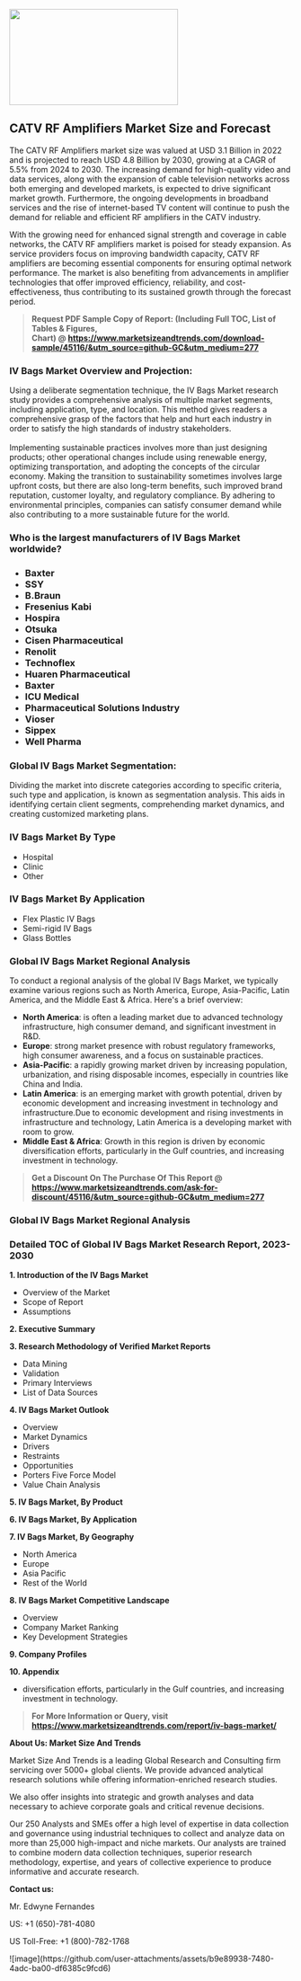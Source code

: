 <p><img class="alignnone size-medium wp-image-20088" src="https://ffe5etoiles.com/wp-content/uploads/2024/12/MST1-300x171.png" alt="" width="300" height="171" /></p><h2>CATV RF Amplifiers Market Size and Forecast</h2><p>The CATV RF Amplifiers market size was valued at USD 3.1 Billion in 2022 and is projected to reach USD 4.8 Billion by 2030, growing at a CAGR of 5.5% from 2024 to 2030. The increasing demand for high-quality video and data services, along with the expansion of cable television networks across both emerging and developed markets, is expected to drive significant market growth. Furthermore, the ongoing developments in broadband services and the rise of internet-based TV content will continue to push the demand for reliable and efficient RF amplifiers in the CATV industry.</p><p>With the growing need for enhanced signal strength and coverage in cable networks, the CATV RF amplifiers market is poised for steady expansion. As service providers focus on improving bandwidth capacity, CATV RF amplifiers are becoming essential components for ensuring optimal network performance. The market is also benefiting from advancements in amplifier technologies that offer improved efficiency, reliability, and cost-effectiveness, thus contributing to its sustained growth through the forecast period.</p></p><blockquote id="" class=""><strong>Request PDF Sample Copy of Report: (Including Full TOC, List of Tables &amp; Figures, Chart)&nbsp;@&nbsp;<strong><a href="https://www.marketsizeandtrends.com/download-sample/45116/&utm_source=github-GC&utm_medium=277" target="_blank">https://www.marketsizeandtrends.com/download-sample/45116/&utm_source=github-GC&utm_medium=277</a></strong></strong></blockquote><h3 id="" class="">IV Bags Market&nbsp;Overview and Projection:</h3><p id="" class="">Using a deliberate segmentation technique, the IV Bags Market research study provides a comprehensive analysis of multiple market segments, including application, type, and location. This method gives readers a comprehensive grasp of the factors that help and hurt each industry in order to satisfy the high standards of industry stakeholders. <br /> <br />Implementing sustainable practices involves more than just designing products; other operational changes include using renewable energy, optimizing transportation, and adopting the concepts of the circular economy. Making the transition to sustainability sometimes involves large upfront costs, but there are also long-term benefits, such improved brand reputation, customer loyalty, and regulatory compliance. By adhering to environmental principles, companies can satisfy consumer demand while also contributing to a more sustainable future for the world.</p><h3 id="" class="">Who is the largest manufacturers of&nbsp;IV Bags Market worldwide?</h3><h3 class=""><p><ul><li>Baxter </li><li> SSY </li><li> B.Braun </li><li> Fresenius Kabi </li><li> Hospira </li><li> Otsuka </li><li> Cisen Pharmaceutical </li><li> Renolit </li><li> Technoflex </li><li> Huaren Pharmaceutical </li><li> Baxter </li><li> ICU Medical </li><li> Pharmaceutical Solutions Industry </li><li> Vioser </li><li> Sippex </li><li> Well Pharma</li></ul></p></h3><h3 id="" class="">Global&nbsp;IV Bags Market Segmentation:</h3><p id="" class="">Dividing the market into discrete categories according to specific criteria, such type and application, is known as segmentation analysis. This aids in identifying certain client segments, comprehending market dynamics, and creating customized marketing plans.</p><h3 id="" class="">IV Bags Market&nbsp;By Type</h3><p><p><ul><li>Hospital</li><li> Clinic</li><li> Other</p></li></ul></p></p><h3 id="" class="">IV Bags Market&nbsp;By Application</h3><p class=""><p><ul><li>Flex Plastic IV Bags</li><li> Semi-rigid IV Bags</li><li> Glass Bottles</li></ul></p></p><h3 id="" class="">Global IV Bags Market Regional Analysis</h3><p id="" class="">To conduct a regional analysis of the global IV Bags Market, we typically examine various regions such as North America, Europe, Asia-Pacific, Latin America, and the Middle East &amp; Africa. Here's a brief overview:</p><ul><li><strong>North America</strong>: is often a leading market due to advanced technology infrastructure, high consumer demand, and significant investment in R&amp;D.</li><li><strong>Europe</strong>: strong market presence with robust regulatory frameworks, high consumer awareness, and a focus on sustainable practices.</li><li><strong>Asia-Pacific</strong>: a rapidly growing market driven by increasing population, urbanization, and rising disposable incomes, especially in countries like China and India.</li><li><strong>Latin America</strong>: is an emerging market with growth potential, driven by economic development and increasing investment in technology and infrastructure.Due to economic development and rising investments in infrastructure and technology, Latin America is a developing market with room to grow.</li><li><strong>Middle East &amp; Africa</strong>: Growth in this region is driven by economic diversification efforts, particularly in the Gulf countries, and increasing investment in technology.</li></ul><blockquote id="" class=""><strong>Get a Discount On The Purchase Of This Report @ <strong><a href="https://www.marketsizeandtrends.com/ask-for-discount/45116/&utm_source=github-GC&utm_medium=277" target="_blank">https://www.marketsizeandtrends.com/ask-for-discount/45116/&utm_source=github-GC&utm_medium=277</a></strong></strong></blockquote><h3 id="" class="">Global IV Bags Market Regional Analysis</h3><h3 id="" class="">Detailed TOC of Global IV Bags Market Research Report, 2023-2030</h3><p id="" class=""><strong>1. Introduction of the IV Bags Market</strong></p><ul><li>Overview of the Market</li><li>Scope of Report</li><li>Assumptions</li></ul><p id="" class=""><strong>2. Executive Summary</strong></p><p id="" class=""><strong>3. Research Methodology of Verified Market Reports</strong></p><ul><li>Data Mining</li><li>Validation</li><li>Primary Interviews</li><li>List of Data Sources</li></ul><p id="" class=""><strong>4. IV Bags Market Outlook</strong></p><ul><li>Overview</li><li>Market Dynamics</li><li>Drivers</li><li>Restraints</li><li>Opportunities</li><li>Porters Five Force Model</li><li>Value Chain Analysis</li></ul><p id="" class=""><strong>5. IV Bags Market, By Product</strong></p><p id="" class=""><strong>6. IV Bags Market, By Application</strong></p><p id="" class=""><strong>7. IV Bags Market, By Geography</strong></p><ul><li>North America</li><li>Europe</li><li>Asia Pacific</li><li>Rest of the World</li></ul><p id="" class=""><strong>8. IV Bags Market Competitive Landscape</strong></p><ul><li>Overview</li><li>Company Market Ranking</li><li>Key Development Strategies</li></ul><p id="" class=""><strong>9. Company Profiles</strong></p><p id="" class=""><strong>10. Appendix</strong></p><ul><li>diversification efforts, particularly in the Gulf countries, and increasing investment in technology.</li></ul><blockquote id="" class=""><strong>For More Information or Query, visit <strong><strong><a href="https://www.marketsizeandtrends.com/report/iv-bags-market/" target="_blank">https://www.marketsizeandtrends.com/report/iv-bags-market/</a></strong></strong></strong></blockquote><p id="" class=""><strong>About Us: Market Size And Trends</strong></p><p id="" class="">Market Size And Trends is a leading Global Research and Consulting firm servicing over 5000+ global clients. We provide advanced analytical research solutions while offering information-enriched research studies.</p><p id="" class="">We also offer insights into strategic and growth analyses and data necessary to achieve corporate goals and critical revenue decisions.</p><p id="" class="">Our 250 Analysts and SMEs offer a high level of expertise in data collection and governance using industrial techniques to collect and analyze data on more than 25,000 high-impact and niche markets. Our analysts are trained to combine modern data collection techniques, superior research methodology, expertise, and years of collective experience to produce informative and accurate research.</p><p id="" class=""><strong>Contact us:</strong></p><p id="" class="">Mr. Edwyne Fernandes</p><p id="" class="">US: +1 (650)-781-4080</p><p id="" class="">US Toll-Free: +1 (800)-782-1768</p>
![image](https://github.com/user-attachments/assets/b9e89938-7480-4adc-ba00-df6385c9fcd6)
